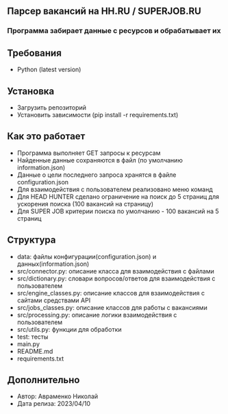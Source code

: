 ## Парсер вакансий на HH.RU / SUPERJOB.RU
### Программа забирает данные с ресурсов и обрабатывает их
## Требования
* Python (latest version)
## Установка
* Загрузить репозиторий
* Установить зависимости (pip install -r requirements.txt)
## Как это работает
* Программа выполняет GET запросы к ресурсам
* Найденные данные сохраняются в файл (по умолчанию information.json)
* Данные о цели последнего запроса хранятся в файле configuration.json
* Для взаимодействия с пользователем реализовано меню команд
* Для HEAD HUNTER сделано ограничение на поиск до 5 страниц для ускорения поиска (100 вакансий на страницу)
* Для SUPER JOB критерии поиска по умолчанию - 100 вакансий на 5 страниц
## Структура
* data: файлы конфигурации(configuration.json) и данных(information.json)
* src/connector.py: описание класса для взаимодействия с файлами
* src/dictionary.py: словари вопросов/ответов для взаимодействия с пользователем
* src/engine_classes.py: описание классов для взаимодействия с сайтами средствами API
* src/jobs_classes.py: описание классов для работы с вакансиями
* src/processing.py: описание логики взаимодействия с пользователем
* src/utils.py: функции для обработки
* test: тесты
* main.py
* README.md
* requirements.txt
## Дополнительно
* Автор: Авраменко Николай
* Дата релиза: 2023/04/10